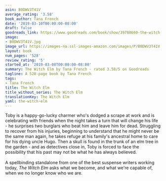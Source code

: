 ```yaml
---
asin: B0DWV3T41V
average_rating: '3.58'
book_author: Tana French
date: '2019-03-10T00:00:00-08:00'
draft: false
goodreads_link: https://www.goodreads.com/book/show/39788660-the-witch-elm
image:
- B0DWV3T41V.jpg
image_url: https://images-na.ssl-images-amazon.com/images/P/B0DWV3T41V.01._SCLZZZZZZZ.jpg
layout: book
num_pages: '528'
review_rating: '5'
started_at: '2019-03-08T00:00:00-08:00'
summary: The Witch Elm by Tana French - rated 3.58/5 on Goodreads
tagline: A 528-page book by Tana French
tags:
- Tana French
title: The Witch Elm
title_without_series: The Witch Elm
translationKey: The Witch Elm
yaml: the-witch-elm
---
```


Toby is a happy-go-lucky charmer who's dodged a scrape at work and is celebrating with friends when the night takes a turn that will change his life - he surprises two burglars who beat him and leave him for dead. Struggling to recover from his injuries, beginning to understand that he might never be the same man again, he takes refuge at his family's ancestral home to care for his dying uncle Hugo. Then a skull is found in the trunk of an elm tree in the garden - and as detectives close in, Toby is forced to face the possibility that his past may not be what he has always believed.<br /><br />A spellbinding standalone from one of the best suspense writers working today, <i>The Witch Elm</i> asks what we become, and what we're capable of, when we no longer know who we are.
